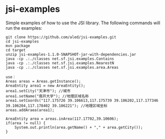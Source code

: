 jsi-examples
============

Simple examples of how to use the JSI library. The following commands will run the examples:

    git clone https://github.com/aled/jsi-examples.git
    cd jsi-examples
    mvn package
    cd target
    unzip jsi-examples-1.1.0-SNAPSHOT-jar-with-dependencies.jar
    java -cp .:./classes net.sf.jsi.examples.Contains
    java -cp .:./classes net.sf.jsi.examples.NearestN   
    java -cp .:./classes net.sf.jsi.examples.area.Areas
    
    use：
    Areas areas = Areas.getInstance();
	AreaEntity area1 = new AreaEntity();
	area1.setCity("天津市"); //城市
	area1.setName("南开大学"); //地理区域名称
	area1.setCoords("117.175726 39.106613,117.175739 39.106202,117.177346 39.106204,117.178402 39.106221"); //地理区域坐标
	areas.addAraea(area1);
	
	AreaEntity area = areas.inArea(117.17702,39.10606);
	if(area != null) {
		System.out.println(area.getName() + "," + area.getCity());
	}

